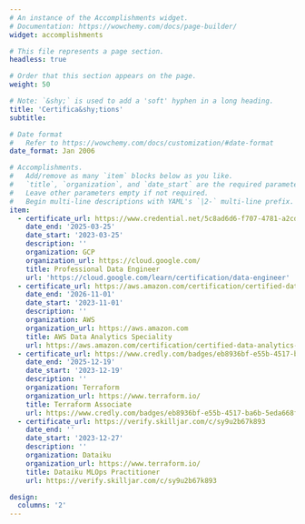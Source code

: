 ```yaml
---
# An instance of the Accomplishments widget.
# Documentation: https://wowchemy.com/docs/page-builder/
widget: accomplishments

# This file represents a page section.
headless: true

# Order that this section appears on the page.
weight: 50

# Note: `&shy;` is used to add a 'soft' hyphen in a long heading.
title: 'Certifica&shy;tions'
subtitle:

# Date format
#   Refer to https://wowchemy.com/docs/customization/#date-format
date_format: Jan 2006

# Accomplishments.
#   Add/remove as many `item` blocks below as you like.
#   `title`, `organization`, and `date_start` are the required parameters.
#   Leave other parameters empty if not required.
#   Begin multi-line descriptions with YAML's `|2-` multi-line prefix.
item:
  - certificate_url: https://www.credential.net/5c8ad6d6-f707-4781-a2cd-753716d1ea34?key=45c2d229551fab0aa53450f163447268e5f691fe9fd88a8e6c10bb4526a46f16
    date_end: '2025-03-25'
    date_start: '2023-03-25'
    description: ''
    organization: GCP
    organization_url: https://cloud.google.com/
    title: Professional Data Engineer
    url: 'https://cloud.google.com/learn/certification/data-engineer'
  - certificate_url: https://aws.amazon.com/certification/certified-data-analytics-specialty/
    date_end: '2026-11-01'
    date_start: '2023-11-01'
    description: ''
    organization: AWS
    organization_url: https://aws.amazon.com
    title: AWS Data Analytics Speciality
    url: https://aws.amazon.com/certification/certified-data-analytics-specialty/
  - certificate_url: https://www.credly.com/badges/eb8936bf-e55b-4517-ba6b-5eda668fb473/linked_in_profile
    date_end: '2025-12-19'
    date_start: '2023-12-19'
    description: ''
    organization: Terraform
    organization_url: https://www.terraform.io/
    title: Terraform Associate
    url: https://www.credly.com/badges/eb8936bf-e55b-4517-ba6b-5eda668fb473/linked_in_profile
  - certificate_url: https://verify.skilljar.com/c/sy9u2b67k893
    date_end: ''
    date_start: '2023-12-27'
    description: ''
    organization: Dataiku
    organization_url: https://www.terraform.io/
    title: Dataiku MLOps Practitioner
    url: https://verify.skilljar.com/c/sy9u2b67k893

design:
  columns: '2'
---
```

